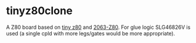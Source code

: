 # tinyz80clone

A Z80 board based on [tiny z80](https://github.com/skiselev/tiny_z80) and [
2063-Z80](https://github.com/Z80-Retro/2063-Z80).
For glue logic SLG46826V is used (a single cpld with more legs/gates would be more appropriate).
